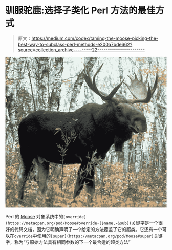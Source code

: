 # 驯服驼鹿:选择子类化 Perl 方法的最佳方式

> 原文：<https://medium.com/codex/taming-the-moose-picking-the-best-way-to-subclass-perl-methods-e200a7bde662?source=collection_archive---------22----------------------->

![](img/074f046fcc15046da62d59eb2b2d7533.png)

Perl 的 [Moose](https://metacpan.org/pod/Moose) 对象系统中的`[override](https://metacpan.org/pod/Moose#override-($name,-&sub))`关键字是一个很好的代码文档，因为它明确声明了一个给定的方法覆盖了它的超类。它还有一个可以在`override`中使用的`[super](https://metacpan.org/pod/Moose#super)`关键字，称为“与原始方法具有相同参数的下一个最合适的超类方法”